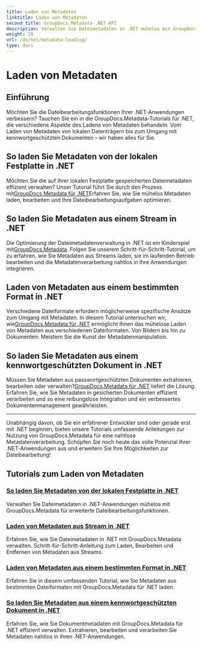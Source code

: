 ```yaml
---
title: Laden von Metadaten
linktitle: Laden von Metadaten
second_title: GroupDocs.Metadata .NET-API
description: Verwalten Sie Dateimetadaten in .NET mühelos mit GroupDocs.Metadata. Lernen Sie Ladetechniken, Bearbeitung und mehr für erweiterte Dateibearbeitungsfunktionen.
weight: 20
url: /de/net/metadata-loading/
type: docs
---
```

# Laden von Metadaten

## Einführung

Möchten Sie die Dateibearbeitungsfunktionen Ihrer .NET-Anwendungen verbessern? Tauchen Sie ein in die GroupDocs.Metadata-Tutorials für .NET, die verschiedene Aspekte des Ladens von Metadaten behandeln. Vom Laden von Metadaten von lokalen Datenträgern bis zum Umgang mit kennwortgeschützten Dokumenten – wir haben alles für Sie.

## So laden Sie Metadaten von der lokalen Festplatte in .NET

 Möchten Sie die auf Ihrer lokalen Festplatte gespeicherten Dateimetadaten effizient verwalten? Unser Tutorial führt Sie durch den Prozess mit[GroupDocs.Metadata für .NET](./load-metadata-local-disk/)Erfahren Sie, wie Sie mühelos Metadaten laden, bearbeiten und Ihre Dateibearbeitungsaufgaben optimieren.

## So laden Sie Metadaten aus einem Stream in .NET

 Die Optimierung der Dateimetadatenverwaltung in .NET ist ein Kinderspiel mit[GroupDocs.Metadata](./load-metadata-stream/). Folgen Sie unserem Schritt-für-Schritt-Tutorial, um zu erfahren, wie Sie Metadaten aus Streams laden, sie im laufenden Betrieb bearbeiten und die Metadatenverarbeitung nahtlos in Ihre Anwendungen integrieren.

## Laden von Metadaten aus einem bestimmten Format in .NET

 Verschiedene Dateiformate erfordern möglicherweise spezifische Ansätze zum Umgang mit Metadaten. In diesem Tutorial untersuchen wir, wie[GroupDocs.Metadata für .NET](./load-metadata-specific-format/) ermöglicht Ihnen das mühelose Laden von Metadaten aus verschiedenen Dateiformaten. Von Bildern bis hin zu Dokumenten: Meistern Sie die Kunst der Metadatenmanipulation.

## So laden Sie Metadaten aus einem kennwortgeschützten Dokument in .NET

Müssen Sie Metadaten aus passwortgeschützten Dokumenten extrahieren, bearbeiten oder verwalten?[GroupDocs.Metadata für .NET](./load-metadata-password-protected/) liefert die Lösung. Erfahren Sie, wie Sie Metadaten in gesicherten Dokumenten effizient verarbeiten und so eine reibungslose Integration und ein verbessertes Dokumentenmanagement gewährleisten.

----
Unabhängig davon, ob Sie ein erfahrener Entwickler sind oder gerade erst mit .NET beginnen, bieten unsere Tutorials umfassende Anleitungen zur Nutzung von GroupDocs.Metadata für eine nahtlose Metadatenverarbeitung. Schöpfen Sie noch heute das volle Potenzial Ihrer .NET-Anwendungen aus und erweitern Sie Ihre Möglichkeiten zur Dateibearbeitung!

## Tutorials zum Laden von Metadaten
### [So laden Sie Metadaten von der lokalen Festplatte in .NET](./load-metadata-local-disk/)
Verwalten Sie Dateimetadaten in .NET-Anwendungen mühelos mit GroupDocs.Metadata für erweiterte Dateibearbeitungsfunktionen.
### [Laden von Metadaten aus Stream in .NET](./load-metadata-stream/)
Erfahren Sie, wie Sie Dateimetadaten in .NET mit GroupDocs.Metadata verwalten. Schritt-für-Schritt-Anleitung zum Laden, Bearbeiten und Entfernen von Metadaten aus Streams.
### [Laden von Metadaten aus einem bestimmten Format in .NET](./load-metadata-specific-format/)
Erfahren Sie in diesem umfassenden Tutorial, wie Sie Metadaten aus bestimmten Dateiformaten mit GroupDocs.Metadata für .NET laden.
### [So laden Sie Metadaten aus einem kennwortgeschützten Dokument in .NET](./load-metadata-password-protected/)
Erfahren Sie, wie Sie Dokumentmetadaten mit GroupDocs.Metadata für .NET effizient verwalten. Extrahieren, bearbeiten und verarbeiten Sie Metadaten nahtlos in Ihren .NET-Anwendungen.